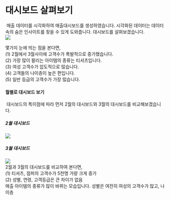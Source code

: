
# 대시보드 살펴보기

&nbsp;매출 데이터를 시각화하여 매출대시보드를 생성하였습니다.
시각화된 데이터는 데이터 속의 숨은 인사이트를 찾을 수 있게 도와줍니다.
대시보드를 살펴보겠습니다.<br>
<img src="https://user-images.githubusercontent.com/57983744/203735892-eac04b41-e52c-4f73-ad94-e116e512b39d.png"><br>

몇가지 눈에 띄는 점을 본다면,<br>
(1) 2월에서 3월사이에 고객수가 폭발적으로 증가했습니다.<br>
(2) 가장 많이 팔리는 아이템의 종류는 티셔츠입니다.<br>
(3) 여성 고객수가 압도적으로 많습니다.<br>
(4) 고객들의 나이층이 높은 편입니다.<br>
(5) 일반 등급의 고객수가 가장 많습니다.<br>

<h4>월별로 대시보드 보기</h4>
&nbsp;대시보드의 특이점에 따라 먼저 2월의 대시보드와 3월의 대시보드를 비교해보겠습니다.
<h5>2월 대시보드</h5>
<img src="https://user-images.githubusercontent.com/57983744/203736951-857b48cd-a616-47ef-bbfc-5afa49e578e0.png">
<h5>3월 대시보드</h5>
<img src="https://user-images.githubusercontent.com/57983744/203737151-34bc2cab-fbb6-43ec-b816-eb9708470c03.png"><br>
2월과 3월의 대시보드를 비교하여 본다면,<br>
(1) 티셔츠, 점퍼의 고객수가 5천명 가량 크게 증가<br>
(2) 성별, 연령, 고객등급은 큰 차이가 없음<br>
매출 아이템의 종류가 많이 바뀌는 모습입니다.
성별은 여전히 여성의 고객수가 많고, 나이층